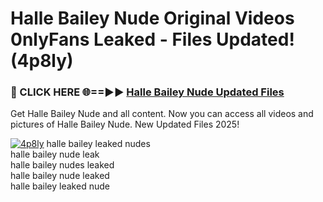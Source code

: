 # Halle Bailey Nude Original Videos 0nlyFans Leaked - Files Updated! (4p8ly)

<h3>🔴 CLICK HERE 🌐==►► <a href="https://tinyurl.com/yc6ubb5a" rel="nofollow">Halle Bailey Nude Updated Files</a></h3>

Get Halle Bailey Nude and all content. Now you can access all videos and pictures of Halle Bailey Nude. New Updated Files 2025!

[![4p8ly](https://i.imgur.com/7eu0CRL.gif)](https://tinyurl.com/yc6ubb5a)
halle bailey leaked nudes<br>
halle bailey nude leak<br>
halle bailey nudes leaked<br>
halle bailey nude leaked<br>
halle bailey leaked nude